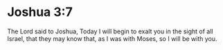 # Joshua 3:7

The Lord said to Joshua, Today I will begin to exalt you in the sight of all Israel, that they may know that, as I was with Moses, so I will be with you.
